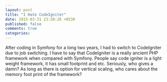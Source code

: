 ```yaml
---
layout: post
title: "I Hate CodeIgniter"
date: 2015-03-31 23:20:26 +0530
published: false
comments: true
categories:
---
```


After coding in Symfony for a long two years, I had to switch to CodeIgniter due to job switching. I have to say that CodeIgniter is a really ancient PHP framework when compared with Symfony. People say code igniter is a light weight framework, it has small footprint and etc. Seriously, who gives a damn? As long as there is option for vertical scaling, who cares about the memory foot print of the framework?
